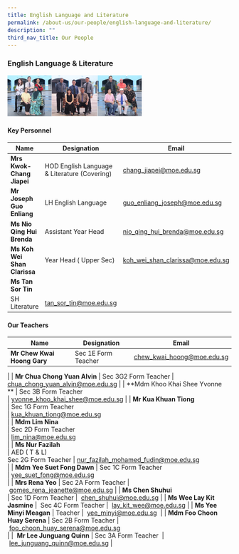 ```yaml
---
title: English Language and Literature
permalink: /about-us/our-people/english-language-and-literature/
description: ""
third_nav_title: Our People
---
```

### English Language & Literature

<img src="/images/op4.png" style="width:60%">

#### Key Personnel

| Name | Designation | Email |
| --- | --- | --- |
| **Mrs Kwok-Chang Jiapei** | HOD English Language & Literature (Covering) | [chang\_jiapei@moe.edu.sg](mailto:chang_jiapei@moe.edu.sg) |
| **Mr Joseph Guo Enliang** | LH English Language | [guo\_enliang\_joseph@moe.edu.sg](mailto:guo_enliang_joseph@moe.edu.sg) |
| **Ms Nio Qing Hui Brenda** | Assistant Year Head | [nio\_qing\_hui\_brenda@moe.edu.sg](mailto:nio_qing_hui_brenda@moe.edu.sg) |
| **Ms Koh Wei Shan Clarissa** | Year Head ( Upper Sec) | [koh\_wei\_shan\_clarissa@moe.edu.sg](mailto:koh_wei_shan_clarissa@moe.edu.sg) |
| **Ms Tan Sor Tin**  
 | SH Literature | [tan\_sor\_tin@moe.edu.sg](mailto:tan_sor_tin@moe.edu.sg) |
 
####  Our Teachers

| Name | Designation | Email |
| --- | --- | --- |
| **Mr Chew Kwai Hoong Gary** | Sec 1E Form Teacher | [chew\_kwai\_hoong@moe.edu.sg](mailto:chew_kwai_hoong@moe.edu.sg)  
 |
| **Mr Chua Chong Yuan Alvin** | Sec 3G2 Form Teacher | [chua\_chong\_yuan\_alvin@moe.edu.sg](mailto:chua_chong_yuan_alvin@moe.edu.sg) |
| **Mdm Khoo Khai Shee Yvonne  
** | Sec 3B Form Teacher  
 | [yvonne\_khoo\_khai\_shee@moe.edu.sg](mailto:yvonne_khoo_khai_shee@moe.edu.sg) |
| **Mr Kua Khuan Tiong**  
 | Sec 1G Form Teacher  
 | [kua\_khuan\_tiong@moe.edu.sg](mailto:kua_khuan_tiong@moe.edu.sg)  
 |
| **Mdm Lim Nina**  
 | Sec 2D Form Teacher  
 | [lim\_nina@moe.edu.sg](mailto:lim_nina@moe.edu.sg)  
 |
| **Ms Nur Fazilah**  
 | AED ( T & L)  
Sec 2G Form Teacher | [nur\_fazilah\_mohamed\_fudin@moe.edu.sg](mailto:nur_fazilah_mohamed_fudin@moe.edu.sg)  
 |
| **Mdm Yee Suet Fong Dawn** | Sec 1C Form Teacher  
 | [yee\_suet\_fong@moe.edu.sg](mailto:yee_suet_fong@moe.edu.sg)  
 |
| **Mrs Rena Yeo** | Sec 2A Form Teacher |  [gomes\_rena\_jeanette@moe.edu.sg](mailto:gomes_rena_jeanette@moe.edu.sg) |
| **Ms Chen Shuhui**  
 | Sec 1D Form Teacher |  [chen\_shuhui@moe.edu.sg](mailto:chen_shuhui@moe.edu.sg) |
| **Ms Wee Lay Kit Jasmine** |  Sec 4C Form Teacher |  [lay\_kit\_wee@moe.edu.sg](mailto:lay_kit_wee@moe.edu.sg) |
| **Ms Yee Minyi Meagan** | Teacher |  [yee\_minyi@moe.edu.sg](mailto:yee_minyi@moe.edu.sg)  |
| **Mdm Foo Choon Huay Serena** | Sec 2B Form Teacher |  [foo\_choon\_huay\_serena@moe.edu.sg](mailto:foo_choon_huay_serena@moe.edu.sg)  
 |
|  **Mr Lee Junguang Quinn** | Sec 3A Form Teacher  |  [lee\_junguang\_quinn@moe.edu.sg](mailto:lee_junguang_quinn@moe.edu.sg) |